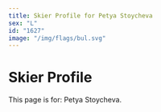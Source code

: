 ```yaml
---
title: Skier Profile for Petya Stoycheva
sex: "L"
id: "1627"
image: "/img/flags/bul.svg" 
---
```


# Skier Profile

This page is for: Petya Stoycheva.
    